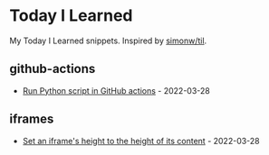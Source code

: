 # Today I Learned

My Today I Learned snippets. Inspired by [simonw/til](https://github.com/simonw/til).

<!-- entries: start -->


## github-actions

- [Run Python script in GitHub actions](github-actions/run-python-script.md) - 2022-03-28

## iframes

- [Set an iframe's height to the height of its content](iframes/set-iframe-height-to-the-height-of-its-content.md) - 2022-03-28
